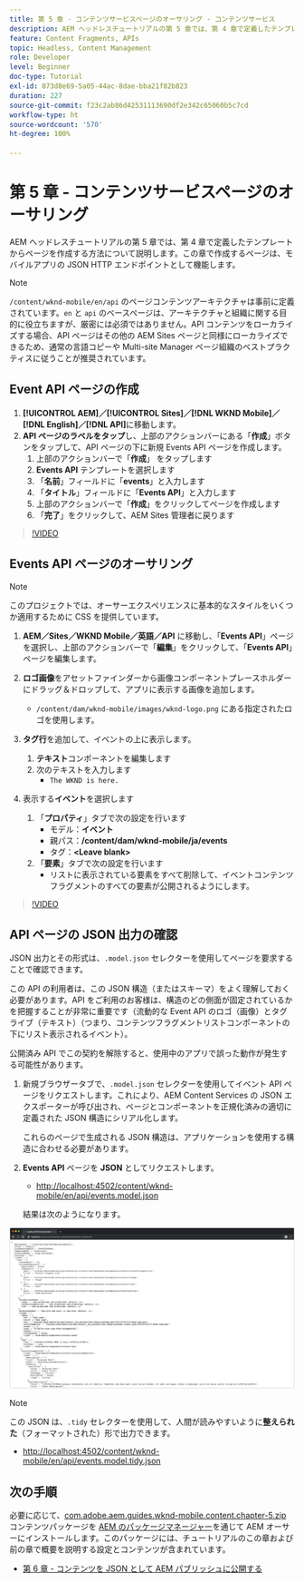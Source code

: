 ```yaml
---
title: 第 5 章 - コンテンツサービスページのオーサリング - コンテンツサービス
description: AEM ヘッドレスチュートリアルの第 5 章では、第 4 章で定義したテンプレートからページを作成する方法について説明します。これらのページは、JSON HTTP エンドポイントとして機能します。
feature: Content Fragments, APIs
topic: Headless, Content Management
role: Developer
level: Beginner
doc-type: Tutorial
exl-id: 873d8e69-5a05-44ac-8dae-bba21f82b823
duration: 227
source-git-commit: f23c2ab86d42531113690df2e342c65060b5c7cd
workflow-type: ht
source-wordcount: '570'
ht-degree: 100%

---
```


# 第 5 章 - コンテンツサービスページのオーサリング

AEM ヘッドレスチュートリアルの第 5 章では、第 4 章で定義したテンプレートからページを作成する方法について説明します。この章で作成するページは、モバイルアプリの JSON HTTP エンドポイントとして機能します。

>[!NOTE]
>
> `/content/wknd-mobile/en/api` のページコンテンツアーキテクチャは事前に定義されています。`en` と `api` のベースページは、アーキテクチャと組織に関する目的に役立ちますが、厳密には必須ではありません。API コンテンツをローカライズする場合、API ページはその他の AEM Sites ページと同様にローカライズできるため、通常の言語コピーや Multi-site Manager ページ組織のベストプラクティスに従うことが推奨されています。

## Event API ページの作成

1. **[!UICONTROL AEM]／[!UICONTROL Sites]／[!DNL WKND Mobile]／[!DNL English]／[!DNL API]**&#x200B;に移動します。
1. **API ページのラベルをタップ**&#x200B;し、上部のアクションバーにある「**作成**」ボタンをタップして、API ページの下に新規 Events API ページを作成します。
   1. 上部のアクションバーで「**作成**」 をタップします
   1. **Events API** テンプレートを選択します
   1. 「**名前**」フィールドに「**events**」と入力します
   1. 「**タイトル**」フィールドに「**Events API**」と入力します
   1. 上部のアクションバーで「**作成**」をクリックしてページを作成します
   1. 「**完了**」をクリックして、AEM Sites 管理者に戻ります

>[!VIDEO](https://video.tv.adobe.com/v/28340?quality=12&learn=on)

## Events API ページのオーサリング

>[!NOTE]
>
> このプロジェクトでは、オーサーエクスペリエンスに基本的なスタイルをいくつか適用するために CSS を提供しています。

1. **AEM／Sites／WKND Mobile／英語／API** に移動し、「**Events API**」ページを選択し、上部のアクションバーで「**編集**」をクリックして、「**Events API**」ページを編集します。
1. **ロゴ画像**&#x200B;をアセットファインダーから画像コンポーネントプレースホルダーにドラッグ＆ドロップして、アプリに表示する画像を追加します。
   * `/content/dam/wknd-mobile/images/wknd-logo.png` にある指定されたロゴを使用します。

1. **タグ行**&#x200B;を追加して、イベントの上に表示します。
   1. **テキスト**&#x200B;コンポーネントを編集します
   1. 次のテキストを入力します
      * `The WKND is here.`

1. 表示する&#x200B;**イベント**&#x200B;を選択します
   1. 「**プロパティ**」タブで次の設定を行います
      * モデル：**イベント**
      * 親パス：**/content/dam/wknd-mobile/ja/events**
      * タグ：**&lt;Leave blank>**
   1. 「**要素**」タブで次の設定を行います
      * リストに表示されている要素をすべて削除して、イベントコンテンツフラグメントのすべての要素が公開されるようにします。

>[!VIDEO](https://video.tv.adobe.com/v/28339?quality=12&learn=on)

## API ページの JSON 出力の確認

JSON 出力とその形式は、`.model.json` セレクターを使用してページを要求することで確認できます。

この API の利用者は、この JSON 構造（またはスキーマ）をよく理解しておく必要があります。API をご利用のお客様は、構造のどの側面が固定されているかを把握することが非常に重要です（流動的な Event API のロゴ（画像）とタグライブ（テキスト）（つまり、コンテンツフラグメントリストコンポーネントの下にリスト表示されるイベント）。

公開済み API でこの契約を解除すると、使用中のアプリで誤った動作が発生する可能性があります。

1. 新規ブラウザータブで、`.model.json` セレクターを使用してイベント API ページをリクエストします。これにより、AEM Content Services の JSON エクスポーターが呼び出され、ページとコンポーネントを正規化済みの適切に定義された JSON 構造にシリアル化します。

   これらのページで生成される JSON 構造は、アプリケーションを使用する構造に合わせる必要があります。

1. **Events API** ページを **JSON** としてリクエストします。

   * [http://localhost:4502/content/wknd-mobile/en/api/events.model.json](http://localhost:4502/content/wknd-mobile/en/api/events.model.tidy.json)

   結果は次のようになります。

![AEM Content Services JSON 出力](assets/chapter-5/json-output.png)

>[!NOTE]
>
> この JSON は、`.tidy` セレクターを使用して、人間が読みやすいように&#x200B;**整えられた**（フォーマットされた）形で出力できます。
> * [http://localhost:4502/content/wknd-mobile/en/api/events.model.tidy.json](http://localhost:4502/content/wknd-mobile/en/api/events.model.tidy.json)

## 次の手順

必要に応じて、[com.adobe.aem.guides.wknd-mobile.content.chapter-5.zip](https://github.com/adobe/aem-guides-wknd-mobile/releases/latest) コンテンツパッケージを [AEM のパッケージマネージャー](http://localhost:4502/crx/packmgr/index.jsp)を通じて AEM オーサーにインストールします。このパッケージには、チュートリアルのこの章および前の章で概要を説明する設定とコンテンツが含まれています。

* [第 6 章 - コンテンツを JSON として AEM パブリッシュに公開する](./chapter-6.md)
